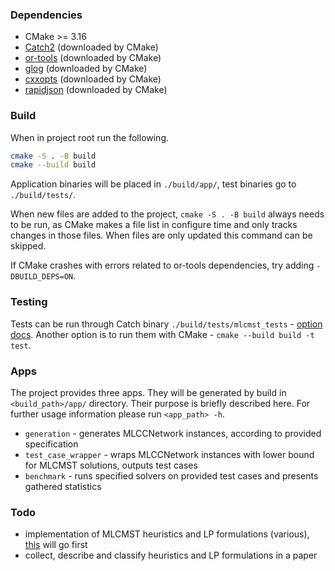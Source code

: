 ### Dependencies
- CMake >= 3.16
- [Catch2](https://github.com/catchorg/Catch2 "Catch2") (downloaded by CMake)
- [or-tools](https://github.com/google/or-tools "or-tools") (downloaded by CMake)
- [glog](https://github.com/google/glog "glog") (downloaded by CMake)
- [cxxopts](https://github.com/jarro2783/cxxopts.git, "cxxopts") (downloaded by CMake)
- [rapidjson](https://github.com/Tencent/rapidjson, "rapidjson") (downloaded by CMake)

### Build
When in project root run the following.
```bash
cmake -S . -B build
cmake --build build
```
Application binaries will be placed in `./build/app/`, test binaries go to `./build/tests/`.

When new files are added to the project, `cmake -S . -B build` always needs to be run, as CMake makes a file list in
configure time and only tracks changes in those files. When files are only updated this command can be skipped.

If CMake crashes with errors related to or-tools dependencies, try adding `-DBUILD_DEPS=ON`.

### Testing
Tests can be run through Catch binary 
`./build/tests/mlcmst_tests` - [option docs](https://github.com/catchorg/Catch2/blob/master/docs/command-line.md#top "option docs").
Another option is to run them with CMake - `cmake --build build -t test`.

### Apps

The project provides three apps. They will be generated by build in `<build_path>/app/` directory. Their purpose is
briefly described here. For further usage information please run `<app_path> -h`.

- `generation` - generates MLCCNetwork instances, according to provided specification 
- `test_case_wrapper` - wraps MLCCNetwork instances with lower bound for MLCMST solutions, outputs test cases
- `benchmark` - runs specified solvers on provided test cases and presents gathered statistics


### Todo
- implementation of MLCMST heuristics and LP formulations (various),
 [this](https://terpconnect.umd.edu/~raghavan/preprints/mlcmst.pdf "this") will go first
- collect, describe and classify heuristics and LP formulations in a paper
